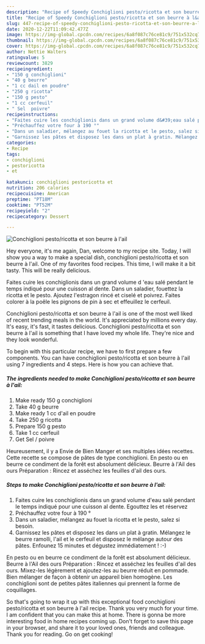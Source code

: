 ```yaml
---
description: "Recipe of Speedy Conchiglioni pesto/ricotta et son beurre à l&amp;#39;ail"
title: "Recipe of Speedy Conchiglioni pesto/ricotta et son beurre à l&amp;#39;ail"
slug: 447-recipe-of-speedy-conchiglioni-pesto-ricotta-et-son-beurre-a-l-and-39-ail
date: 2020-12-22T11:09:42.477Z
image: https://img-global.cpcdn.com/recipes/6a8f087c76ce81c9/751x532cq70/conchiglioni-pestoricotta-et-son-beurre-a-lail-photo-principale-de-la-recette.jpg
thumbnail: https://img-global.cpcdn.com/recipes/6a8f087c76ce81c9/751x532cq70/conchiglioni-pestoricotta-et-son-beurre-a-lail-photo-principale-de-la-recette.jpg
cover: https://img-global.cpcdn.com/recipes/6a8f087c76ce81c9/751x532cq70/conchiglioni-pestoricotta-et-son-beurre-a-lail-photo-principale-de-la-recette.jpg
author: Nettie Walters
ratingvalue: 5
reviewcount: 3829
recipeingredient:
- "150 g conchiglioni"
- "40 g beurre"
- "1 cc dail en poudre"
- "250 g ricotta"
- "150 g pesto"
- "1 cc cerfeuil"
- " Sel  poivre"
recipeinstructions:
- "Faites cuire les conchiglionis dans un grand volume d&#39;eau salé pendant le temps indiqué pour une cuisson al dente. Egouttez les et réservez"
- "Préchauffez votre four à 190 °"
- "Dans un saladier, mélangez au fouet la ricotta et le pesto, salez si besoin."
- "Garnissez les pâtes et disposez les dans un plat à gratin. Mélangez le beurre ramolli, l&#39;ail et le cerfeuil et disposez le mélange autour des pâtes. Enfounez 15 minutes et dégustez immédiatement ! :-)"
categories:
- Recipe
tags:
- conchiglioni
- pestoricotta
- et

katakunci: conchiglioni pestoricotta et 
nutrition: 206 calories
recipecuisine: American
preptime: "PT18M"
cooktime: "PT52M"
recipeyield: "2"
recipecategory: Dessert

---
```



![Conchiglioni pesto/ricotta et son beurre à l&#39;ail](https://img-global.cpcdn.com/recipes/6a8f087c76ce81c9/751x532cq70/conchiglioni-pestoricotta-et-son-beurre-a-lail-photo-principale-de-la-recette.jpg)

Hey everyone, it's me again, Dan, welcome to my recipe site. Today, I will show you a way to make a special dish, conchiglioni pesto/ricotta et son beurre à l&#39;ail. One of my favorites food recipes. This time, I will make it a bit tasty. This will be really delicious.

Faites cuire les conchiglionis dans un grand volume d &#39;eau salé pendant le temps indiqué pour une cuisson al dente. Dans un saladier, fouettez la ricotta et le pesto. Ajoutez l&#39;estragon rincé et ciselé et poivrez. Faites colorer à la poêle les pignons de pin à sec et effeuillez le cerfeuil.

Conchiglioni pesto/ricotta et son beurre à l&#39;ail is one of the most well liked of recent trending meals in the world. It's appreciated by millions every day. It's easy, it's fast, it tastes delicious. Conchiglioni pesto/ricotta et son beurre à l&#39;ail is something that I have loved my whole life. They're nice and they look wonderful.


To begin with this particular recipe, we have to first prepare a few components. You can have conchiglioni pesto/ricotta et son beurre à l&#39;ail using 7 ingredients and 4 steps. Here is how you can achieve that.

<!--inarticleads1-->

##### The ingredients needed to make Conchiglioni pesto/ricotta et son beurre à l&#39;ail:

1. Make ready 150 g conchiglioni
1. Take 40 g beurre
1. Make ready 1 cc d&#39;ail en poudre
1. Take 250 g ricotta
1. Prepare 150 g pesto
1. Take 1 cc cerfeuil
1. Get  Sel / poivre


Heureusement, il y a Envie de Bien Manger et ses multiples idées recettes. Cette recette se compose de pâtes de type conchiglioni. En pesto ou en beurre ce condiment de la forêt est absolument délicieux. Beurre à l&#39;Ail des ours Préparation : Rincez et asséchez les feuilles d&#39;ail des ours. 

<!--inarticleads2-->

##### Steps to make Conchiglioni pesto/ricotta et son beurre à l&#39;ail:

1. Faites cuire les conchiglionis dans un grand volume d&#39;eau salé pendant le temps indiqué pour une cuisson al dente. Egouttez les et réservez
1. Préchauffez votre four à 190 °
1. Dans un saladier, mélangez au fouet la ricotta et le pesto, salez si besoin.
1. Garnissez les pâtes et disposez les dans un plat à gratin. Mélangez le beurre ramolli, l&#39;ail et le cerfeuil et disposez le mélange autour des pâtes. Enfounez 15 minutes et dégustez immédiatement ! :-)


En pesto ou en beurre ce condiment de la forêt est absolument délicieux. Beurre à l&#39;Ail des ours Préparation : Rincez et asséchez les feuilles d&#39;ail des ours. Mixez-les légèrement et ajoutez-les au beurre réduit en pommade. Bien mélanger de façon à obtenir un appareil bien homogène. Les conchiglioni sont de petites pâtes italiennes qui prennent la forme de coquillages. 

So that's going to wrap it up with this exceptional food conchiglioni pesto/ricotta et son beurre à l&#39;ail recipe. Thank you very much for your time. I am confident that you can make this at home. There is gonna be more interesting food in home recipes coming up. Don't forget to save this page in your browser, and share it to your loved ones, friends and colleague. Thank you for reading. Go on get cooking!
